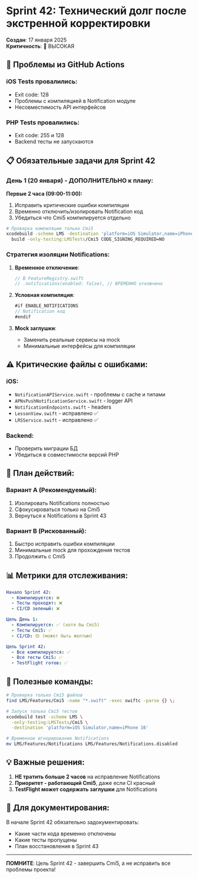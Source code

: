 # Sprint 42: Технический долг после экстренной корректировки

**Создан**: 17 января 2025  
**Критичность**: 🔴 ВЫСОКАЯ

## 🚨 Проблемы из GitHub Actions

### iOS Tests провалились:
- Exit code: 128
- Проблемы с компиляцией в Notification модуле
- Несовместимость API интерфейсов

### PHP Tests провалились:
- Exit code: 255 и 128
- Backend тесты не запускаются

## 📋 Обязательные задачи для Sprint 42

### День 1 (20 января) - ДОПОЛНИТЕЛЬНО к плану:

**Первые 2 часа (09:00-11:00):**
1. Исправить критические ошибки компиляции
2. Временно отключить/изолировать Notification код
3. Убедиться что Cmi5 компилируется отдельно

```bash
# Проверка компиляции только Cmi5
xcodebuild -scheme LMS -destination 'platform=iOS Simulator,name=iPhone 16' \
  build -only-testing:LMSTests/Cmi5 CODE_SIGNING_REQUIRED=NO
```

### Стратегия изоляции Notifications:

1. **Временное отключение**:
   ```swift
   // В FeatureRegistry.swift
   // .notifications(enabled: false), // ВРЕМЕННО отключено
   ```

2. **Условная компиляция**:
   ```swift
   #if ENABLE_NOTIFICATIONS
   // Notification код
   #endif
   ```

3. **Mock заглушки**:
   - Заменить реальные сервисы на mock
   - Минимальные интерфейсы для компиляции

## ⚠️ Критические файлы с ошибками:

### iOS:
- `NotificationAPIService.swift` - проблемы с cache и типами
- `APNsPushNotificationService.swift` - logger API
- `NotificationEndpoints.swift` - headers
- `LessonView.swift` - исправлено ✅
- `LRSService.swift` - исправлено ✅

### Backend:
- Проверить миграции БД
- Убедиться в совместимости версий PHP

## 🎯 План действий:

### Вариант A (Рекомендуемый):
1. Изолировать Notifications полностью
2. Сфокусироваться только на Cmi5
3. Вернуться к Notifications в Sprint 43

### Вариант B (Рискованный):
1. Быстро исправить ошибки компиляции
2. Минимальные mock для прохождения тестов
3. Продолжить с Cmi5

## 📊 Метрики для отслеживания:

```yaml
Начало Sprint 42:
  - Компилируется: ❌
  - Тесты проходят: ❌
  - CI/CD зеленый: ❌

Цель День 1:
  - Компилируется: ✅ (хотя бы Cmi5)
  - Тесты Cmi5: ✅
  - CI/CD: 🟡 (может быть желтым)

Цель Sprint 42:
  - Все компилируется: ✅
  - Все тесты Cmi5: ✅
  - TestFlight готов: ✅
```

## 🔧 Полезные команды:

```bash
# Проверка только Cmi5 файлов
find LMS/Features/Cmi5 -name "*.swift" -exec swiftc -parse {} \;

# Запуск только Cmi5 тестов
xcodebuild test -scheme LMS \
  -only-testing:LMSTests/Cmi5 \
  -destination 'platform=iOS Simulator,name=iPhone 16'

# Временное игнорирование Notifications
mv LMS/Features/Notifications LMS/Features/Notifications.disabled
```

## 💡 Важные решения:

1. **НЕ тратить больше 2 часов** на исправление Notifications
2. **Приоритет - работающий Cmi5**, даже если CI красный
3. **TestFlight может содержать заглушки** для Notifications

## 📝 Для документирования:

В начале Sprint 42 обязательно задокументировать:
- Какие части кода временно отключены
- Какие тесты пропущены
- План восстановления в Sprint 43

---

**ПОМНИТЕ**: Цель Sprint 42 - завершить Cmi5, а не исправить все проблемы проекта! 